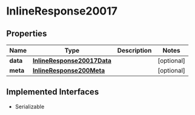 

# InlineResponse20017


## Properties

Name | Type | Description | Notes
------------ | ------------- | ------------- | -------------
**data** | [**InlineResponse20017Data**](InlineResponse20017Data.md) |  |  [optional]
**meta** | [**InlineResponse200Meta**](InlineResponse200Meta.md) |  |  [optional]


## Implemented Interfaces

* Serializable


